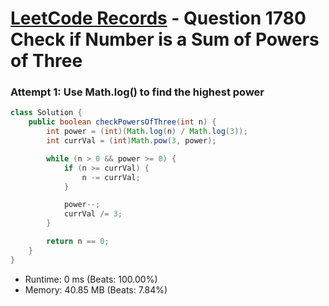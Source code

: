 # [LeetCode Records](../../README.md) - Question 1780 Check if Number is a Sum of Powers of Three

### Attempt 1: Use Math.log() to find the highest power
```java
class Solution {
    public boolean checkPowersOfThree(int n) {
        int power = (int)(Math.log(n) / Math.log(3));
        int currVal = (int)Math.pow(3, power);

        while (n > 0 && power >= 0) {
            if (n >= currVal) {
                n -= currVal;
            }

            power--;
            currVal /= 3;
        }

        return n == 0;
    }
}
```
- Runtime: 0 ms (Beats: 100.00%)
- Memory: 40.85 MB (Beats: 7.84%)

<br>
